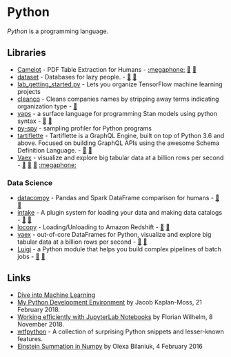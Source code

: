 # Python

<dfn>Python</dfn> is a programming language.

## Libraries

-   [Camelot](https://camelot-py.readthedocs.io/en/master/) - PDF Table Extraction for Humans - [:megaphone:](https://blog.socialcops.com/technology/engineering/camelot-python-library-pdf-data/ "Announcing Camelot, a Python Library to Extract Tabular Data from PDFs") [:octopus:](https://github.com/socialcopsdev/camelot/ "Camelot on GitHub") [:snake:](https://pypi.org/project/camelot-py/ "Camelot on PyPi")
-   [dataset](https://dataset.readthedocs.io/en/latest/index.html) - Databases for lazy people. - [:octopus:](https://github.com/pudo/dataset "dataset on GitHub")
    [:snake:](https://pypi.org/project/dataset/ "dataset on PyPi")
-   [lab_getting_started.py](http://blog.varunajayasiri.com/ml/lab/lab_getting_started.html) - Lets you organize TensorFlow machine learning projects
-   [cleanco](https://github.com/psolin/cleanco) - Cleans companies names by stripping away terms indicating organization type - [:snake:](https://pypi.org/project/cleanco/ "cleanco on PyPi")
-   [yaps](https://ibm.github.io/yaps/) - a surface language for programming Stan models using python syntax - [:octopus:](https://github.com/ibm/yaps "yaps on GitHub")
    [:snake:](https://pypi.org/project/yaps/ "yaps on PyPi")
-   [py-spy](https://github.com/benfred/py-spy) - sampling profiler for Python programs
-   [tartiflette](https://tartiflette.io/) - Tartiflette is a GraphQL Engine, built on top of Python 3.6 and above. Focused on building GraphQL APIs using the awesome Schema Definition Language. - [:octopus:](https://github.com/dailymotion/tartiflette "tartiflette on GitHub") [:snake:](https://pypi.org/project/tartiflette/ "tartiflette on PyPi")
-   [Vaex](https://vaex.io/) - visualize and explore big tabular data at a billion rows per second - [:bookmark_tabs:](https://docs.vaex.io/en/latest/ "Vaex documentation") [:octopus:](https://github.com/vaexio/vaex/ "Vaex on GitHub")
    [:snake:](https://pypi.org/project/vaex/ "Vaex on PyPi") [:megaphone:](https://towardsdatascience.com/vaex-a-dataframe-with-super-strings-789b92e8d861 "Vaex: A DataFrame with super strings by Maarten Breddels")

### Data Science

-   [datacompy](https://capitalone.github.io/datacompy/) - Pandas and Spark DataFrame comparison for humans - [:octopus:](https://github.com/capitalone/datacompy "datacompy on GitHub")  [:snake:](https://pypi.org/project/datacompy' "datacompy on PyPi")
-   [intake](https://intake.readthedocs.io/en/latest/index.html) - A plugin system for loading your data and making data catalogs - [:octopus:](https://github.com/ContinuumIO/intake "intake") [:snake:](https://pypi.org/project/intake' "intake on PyPi")
-   [locopy](https://capitalone.github.io/Data-Load-and-Copy-using-Python/) - Loading/Unloading to Amazon Redshift - [:octopus:](https://github.com/capitalone/Data-Load-and-Copy-using-Python "locopy on GitHub") [:snake:](https://pypi.org/project/locopy' "locopy on PyPi")
-   [vaex](https://docs.vaex.io/en/latest/) - out-of-core DataFrames for Python, visualize and explore big tabular data at a billion rows per second - [:octopus:](https://github.com/vaexio/vaex "vaex on GitHub") [:snake:](https://pypi.org/project/vaex' "vaex on PyPi")
-   [Luigi](https://luigi.readthedocs.io/en/stable/) - a Python module that helps you build complex pipelines of batch jobs - [:octopus:](https://github.com/spotify/luigi "Luigi on GitHub") [:snake:](https://pypi.org/project/luigi/' "Luigi on PyPi")

## Links

-   [Dive into Machine Learning](https://akashgupta299.gitbooks.io/dive-into-ml/content/)
-   [My Python Development Environment](https://jacobian.org/2018/feb/21/python-environment-2018/) by Jacob Kaplan-Moss, 21 February 2018.
-   [Working efficiently with JupyterLab Notebooks](https://florianwilhelm.info/2018/11/working_efficiently_with_jupyter_lab/) by Florian Wilhelm, 8 November 2018.
-   [wtfpython](https://github.com/satwikkansal/wtfpython) - A collection of surprising Python snippets and lesser-known features.
-   [Einstein Summation in Numpy](https://obilaniu6266h16.wordpress.com/2016/02/04/einstein-summation-in-numpy/) by Olexa Bilaniuk, 4 February 2016
